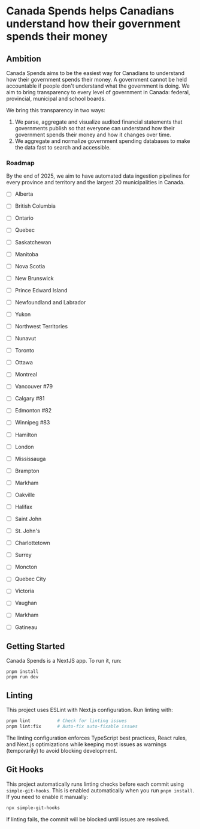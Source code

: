 # Canada Spends helps Canadians understand how their government spends their money


## Ambition

Canada Spends aims to be the easiest way for Canadians to understand how their government spends their money.
A government cannot be held accountable if people don't understand what the government is doing. We aim to
bring transparency to every level of government in Canada: federal, provincial, municipal and school boards.

We bring this transparency in two ways:

1) We parse, aggregate and visualize audited financial statements that governments publish so that everyone can
   understand how their government spends their money and how it changes over time.
2) We aggregate and normalize government spending databases to make the data fast to search and accessible.

### Roadmap

By the end of 2025, we aim to have automated data ingestion pipelines for every province and territory and the largest 20 municipalities in Canada.

- [ ] Alberta
- [ ] British Columbia
- [ ] Ontario
- [ ] Quebec
- [ ] Saskatchewan
- [ ] Manitoba
- [ ] Nova Scotia
- [ ] New Brunswick
- [ ] Prince Edward Island
- [ ] Newfoundland and Labrador
- [ ] Yukon
- [ ] Northwest Territories
- [ ] Nunavut

- [ ] Toronto
- [ ] Ottawa
- [ ] Montreal
- [ ] Vancouver #79
- [ ] Calgary #81
- [ ] Edmonton #82
- [ ] Winnipeg #83
- [ ] Hamilton
- [ ] London
- [ ] Mississauga
- [ ] Brampton
- [ ] Markham
- [ ] Oakville
- [ ] Halifax
- [ ] Saint John
- [ ] St. John's
- [ ] Charlottetown
- [ ] Surrey
- [ ] Moncton
- [ ] Quebec City
- [ ] Victoria
- [ ] Vaughan
- [ ] Markham
- [ ] Gatineau


## Getting Started

Canada Spends is a NextJS app. To run it, run:

```
pnpm install
pnpm run dev
```

## Linting

This project uses ESLint with Next.js configuration. Run linting with:

```bash
pnpm lint          # Check for linting issues
pnpm lint:fix      # Auto-fix auto-fixable issues
```

The linting configuration enforces TypeScript best practices, React rules, and Next.js optimizations while keeping most issues as warnings (temporarily) to avoid blocking development.

## Git Hooks

This project automatically runs linting checks before each commit using `simple-git-hooks`. This is enabled automatically when you run `pnpm install`. If you need to enable it manually:

```bash
npx simple-git-hooks
```

If linting fails, the commit will be blocked until issues are resolved.
